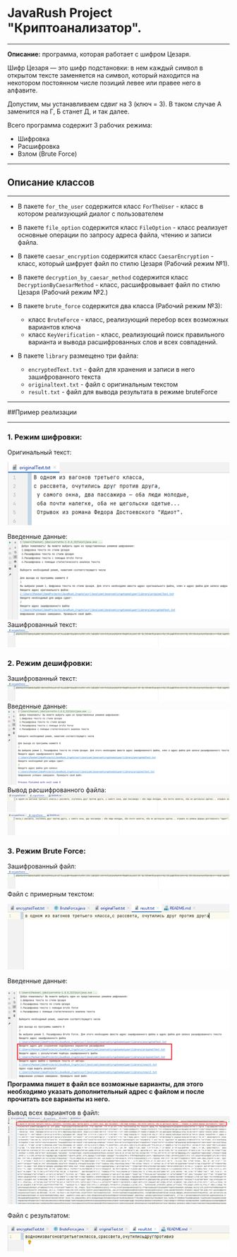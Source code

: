 # JavaRush Project "Криптоанализатор".

---
**Описание:** программа, которая работает с шифром Цезаря.

Шифр Цезаря — это шифр подстановки: в нем каждый символ в открытом тексте заменяется на символ,
который находится на некотором постоянном числе позиций левее или правее него в алфавите.

Допустим, мы устанавливаем сдвиг на 3 (ключ = 3).
В таком случае А заменится на Г, Б станет Д, и так далее.

Всего программа содержит 3 рабочих режима: 

* Шифровка
* Расшифровка
* Взлом (Brute Force)

---
## Описание классов

---
* В пакете `for_the_user` содержится класс `ForTheUser` - класс в котором
реализующий диалог с пользователем
* В пакете `file_option` содержится класс `FileOption` - класс реализует
основные операции по запросу адреса файла, чтению и записи файла.
* В пакете `caesar_encryption` содержится класс `CaesarEncryption` - класс, который 
шифрует файл по стилю Цезаря (Рабочий режим №1).
* В пакете `decryption_by_caesar_method` содержится класс `DecryptionByCaesarMethod` -
класс, расшифровывает файл по стилю Цезаря (Рабочий режим №2.)
* В пакете `brute_force` содержится два класса (Рабочий режим №3):
   * класс `BruteForce` - класс, реализующий перебор всех возможных вариантов ключа
    * класс `KeyVerification` - класс, реализующий поиск правильного варианта и 
    вывода расшифрованных слов и всех совпадений.
  
* В пакете `library` размещено три файла:
   - `encryptedText.txt` - файл для хранения и записи в него зашифрованного текста
    - `originaltext.txt` - файл с оригинальным текстом
    - `result.txt` - файл для вывода результата в режиме bruteForce

---
##Пример реализации 

---
### 1. Режим шифровки:
Оригинальный текст:

![img.png](img.png)

Введенные данные:
![img_3.png](img_3.png)
Зашифрованный текст:
![img_2.png](img_2.png)
### 2. Режим дешифровки:

Зашифрованный текст:
![img_2.png](img_2.png)
Введенные данные:
![img_6.png](img_6.png)
Вывод расшифрованного файла:
![img_4.png](img_4.png)
![img_5.png](img_5.png)
### 3. Режим Brute Force:
Зашифрованный файл:
![img_2.png](img_2.png)
Файл с примерным текстом:

![img_7.png](img_7.png)

Введенные данные:

![img_10.png](img_10.png)
**Программа пишет в файл все возможные варианты, для этого необходимо указать дополнительный адрес с файлом и после прочитать 
все варианты из него.**

Вывод всех вариантов в файл:
![img_8.png](img_8.png)

Файл с результатом:

![img_9.png](img_9.png)

